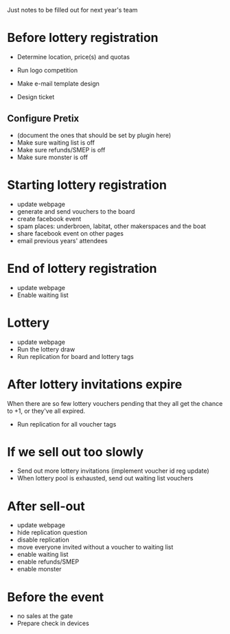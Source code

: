 Just notes to be filled out for next year's team

# Before lottery registration
  * Determine location, price(s) and quotas
  
  * Run logo competition
  * Make e-mail template design
  * Design ticket
  
  
## Configure Pretix
  * (document the ones that should be set by plugin here)
  * Make sure waiting list is off
  * Make sure refunds/SMEP is off
  * Make sure monster is off

# Starting lottery registration
  * update webpage
  * generate and send vouchers to the board
  * create facebook event
  * spam places: underbroen, labitat, other makerspaces and the boat
  * share facebook event on other pages
  * email previous years' attendees


# End of lottery registration
  * update webpage
  * Enable waiting list

# Lottery
  * update webpage
  * Run the lottery draw
  * Run replication for board and lottery tags

# After lottery invitations expire
When there are so few lottery vouchers pending that they all get the chance to
+1, or they've all expired.
  * Run replication for all voucher tags

# If we sell out too slowly
  * Send out more lottery invitations (implement voucher id reg update)
  * When lottery pool is exhausted, send out waiting list vouchers

# After sell-out
  * update webpage
  * hide replication question
  * disable replication
  * move everyone invited without a voucher to waiting list
  * enable waiting list
  * enable refunds/SMEP
  * enable monster

# Before the event
  * no sales at the gate
  * Prepare check in devices
  
